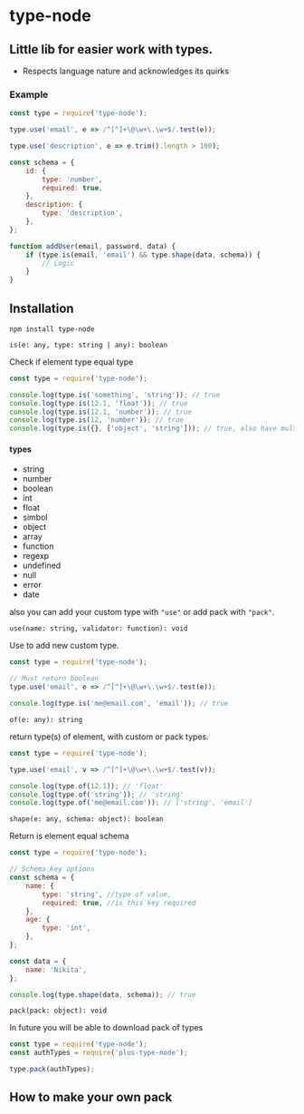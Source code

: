 # type-node

## Little lib for easier work with types.

- Respects language nature and acknowledges its quirks

### Example

```javascript
const type = require('type-node');

type.use('email', e => /^[^]+\@\w+\.\w+$/.test(e));

type.use('description', e => e.trim().length > 100);

const schema = {
	id: {
		type: 'number',
		required: true,
	},
	description: {
		type: 'description',
	},
};

function addUser(email, password, data) {
	if (type.is(email, 'email') && type.shape(data, schema)) {
		// Logic
	}
}
```

## Installation

```
npm install type-node
```

`is(e: any, type: string | any): boolean`

Check if element type equal type

```javascript
const type = require('type-node');

console.log(type.is('something', 'string')); // true
console.log(type.is(12.1, 'float')); // true
console.log(type.is(12.1, 'number')); // true
console.log(type.is(12, 'number')); // true
console.log(type.is({}, ['object', 'string'])); // true, also have multiple mode
```

#### types

- string
- number
- boolean
- int
- float
- simbol
- object
- array
- function
- regexp
- undefined
- null
- error
- date

also you can add your custom type with `"use"` or add pack with `"pack"`.

`use(name: string, validator: function): void`

Use to add new custom type.

```javascript
const type = require('type-node');

// Must return boolean
type.use('email', e => /^[^]+\@\w+\.\w+$/.test(e));

console.log(type.is('me@email.com', 'email')); // true
```

`of(e: any): string`

return type(s) of element, with custom or pack types.

```javascript
const type = require('type-node');

type.use('email', v => /^[^]+\@\w+\.\w+$/.test(v));

console.log(type.of(12.1)); // 'float'
console.log(type.of('string')); // 'string'
console.log(type.of('me@email.com')); // ['string', 'email']
```

`shape(e: any, schema: object): boolean`

Return is element equal schema

```javascript
const type = require('type-node');

// Schema key options
const schema = {
	name: {
		type: 'string', //type of value,
		required: true, //is this key required
	},
	age: {
		type: 'int',
	},
};

const data = {
	name: 'Nikita',
};

console.log(type.shape(data, schema)); // true
```

`pack(pack: object): void`

In future you will be able to download pack of types

```javascript
const type = require('type-node');
const authTypes = require('plus-type-node');

type.pack(authTypes);
```

## How to make your own pack
